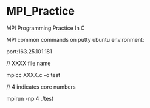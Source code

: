 # MPI_Practice
MPI Programming Practice In C

MPI common commands on putty ubuntu environment:
 

port:163.25.101.181


// XXXX file name

mpicc XXXX.c -o test                      

// 4 indicates core numbers

mpirun -np  4 ./test                      
